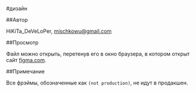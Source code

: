 #дизайн

##Автор

HiKiTa_DeVeLoPer, mischkowu@gmail.com

##Просмотр

Файл можно открыть, перетенув его в окно браузера, в котором открыт сайт
[figma.com](https://figma.com/).

##Примечание

Все фрэймы, обозначенные как `(not production)`, не идут в продакшен.
